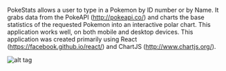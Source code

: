 PokeStats allows a user to type in a Pokemon by ID number or by Name. 
It grabs data from the PokeAPI (http://pokeapi.co/) and charts the base statistics of the requested Pokemon into an interactive polar chart. This application works well, on both mobile and desktop devices. 
This application was created primarily using React (https://facebook.github.io/react/) and ChartJS (http://www.chartjs.org/). 


![alt tag](https://farm5.staticflickr.com/4403/36487227665_d33535e49c_h.jpg "PokeStats retrieving stats for Quilava")
